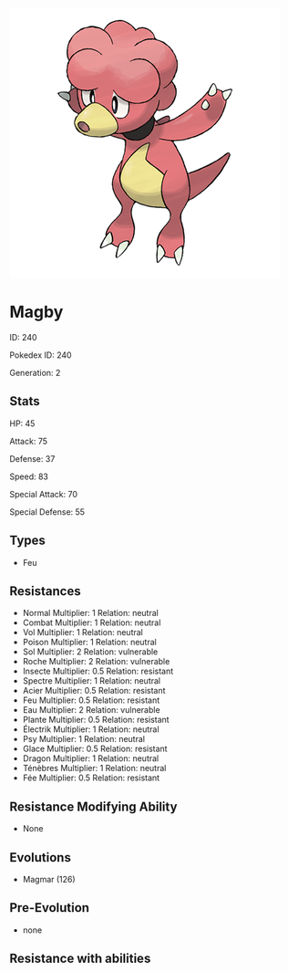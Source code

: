 ![](https://raw.githubusercontent.com/PokeAPI/sprites/master/sprites/pokemon/other/official-artwork/240.png)

# Magby
ID: 240

Pokedex ID: 240

Generation: 2

## Stats

HP: 45

Attack: 75

Defense: 37

Speed: 83

Special Attack: 70

Special Defense: 55

## Types

- Feu
## Resistances

- Normal Multiplier: 1 Relation: neutral
- Combat Multiplier: 1 Relation: neutral
- Vol Multiplier: 1 Relation: neutral
- Poison Multiplier: 1 Relation: neutral
- Sol Multiplier: 2 Relation: vulnerable
- Roche Multiplier: 2 Relation: vulnerable
- Insecte Multiplier: 0.5 Relation: resistant
- Spectre Multiplier: 1 Relation: neutral
- Acier Multiplier: 0.5 Relation: resistant
- Feu Multiplier: 0.5 Relation: resistant
- Eau Multiplier: 2 Relation: vulnerable
- Plante Multiplier: 0.5 Relation: resistant
- Électrik Multiplier: 1 Relation: neutral
- Psy Multiplier: 1 Relation: neutral
- Glace Multiplier: 0.5 Relation: resistant
- Dragon Multiplier: 1 Relation: neutral
- Ténèbres Multiplier: 1 Relation: neutral
- Fée Multiplier: 0.5 Relation: resistant
## Resistance Modifying Ability

- None

## Evolutions

- Magmar (126)
## Pre-Evolution

- none

## Resistance with abilities
